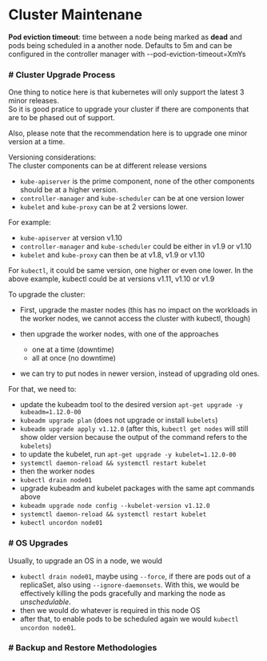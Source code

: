 # Cluster Maintenane

**Pod eviction timeout**: time between a node being marked as **dead** and pods being scheduled in a another node. Defaults to 5m and can be configured in the controller manager with --pod-eviction-timeout=XmYs

### **# Cluster Upgrade Process**

One thing to notice here is that kubernetes will only support the latest 3 minor releases.  
So it is good pratice to upgrade your cluster if there are components that are to be phased out of support.

Also, please note that the recommendation here is to upgrade one minor version at a time.

Versioning considerations:  
The cluster components can be at different release versions  

* ```kube-apiserver``` is the prime component, none of the other components should be at a higher version.  
* ```controller-manager``` and ```kube-scheduler``` can be at one version lower
* ```kubelet``` and ```kube-proxy``` can be at 2 versions lower.

For example:

* ```kube-apiserver``` at version v1.10
* ```controller-manager``` and ```kube-scheduler``` could be either in v1.9 or v1.10
* ```kubelet``` and ```kube-proxy``` can then be at v1.8, v1.9 or v1.10

For ```kubectl```, it could be same version, one higher or even one lower. In the above example, kubectl could be at versions v1.11, v1.10 or v1.9

To upgrade the cluster:

* First, upgrade the master nodes (this has no impact on the workloads in the worker nodes, we cannot access the cluster with kubectl, though)
* then upgrade the worker nodes, with one of the approaches
    * one at a time (downtime)
    * all at once (no downtime)

* we can try to put nodes in newer version, instead of upgrading old ones.

For that, we need to:

* update the kubeadm tool to the desired version ```apt-get upgrade -y kubeadm=1.12.0-00```
* ```kubeadm upgrade plan``` (does not upgrade or install ```kubelets```)
* ```kubeadm upgrade apply v1.12.0``` (after this, ```kubectl get nodes``` will still show older version because the output of the command refers to the ```kubelets```)
* to update the kubelet, run ```apt-get upgrade -y kubelet=1.12.0-00```
* ```systemctl daemon-reload && systemctl restart kubelet```
* then the worker nodes
* ```kubectl drain node01```
* upgrade kubeadm and kubelet packages with the same apt commands above
* ```kubeadm upgrade node config --kubelet-version v1.12.0```
* ```systemctl daemon-reload && systemctl restart kubelet```
* ```kubectl uncordon node01```


### **# OS Upgrades**

Usually, to upgrade an OS in a node, we would

* ```kubectl drain node01```, maybe using ```--force```, if there are pods out of a replicaSet, also using ```--ignore-daemonsets```. With this, we would be effectively killing the pods gracefully and marking the node as _unschedulable_.
* then we would do whatever is required in this node OS
* after that, to enable pods to be scheduled again we would ```kubectl uncordon node01```.

### **# Backup and Restore Methodologies**